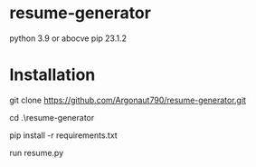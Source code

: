 # resume-generator

python 3.9 or abocve
pip 23.1.2

# Installation

git clone https://github.com/Argonaut790/resume-generator.git

cd .\resume-generator

pip install -r requirements.txt

run resume.py
